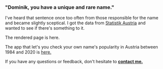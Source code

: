 ### "Dominik, you have a unique and rare name."

I've heard that sentence once too often from those responsible for the name and became slightly sceptical. I got the data from [Statistik Austria](https://www.statistik.at/web_de/statistiken/menschen_und_gesellschaft/bevoelkerung/geborene/vornamen/index.html) and wanted to see if there's something to it.

The rendered page is here.

The app that let's you check your own name's popularity in Austria between 1984 and 2020 is [here.](https://dmnkfr.shinyapps.io/my_name_your_name/)

If you have any questions or feedback, don't hesitate to [__contact me.__](https://dmnkfr.netlify.app/)